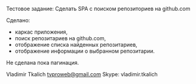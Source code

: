 Тестовое задание:
Сделать SPA c поиском репозиториев на github.com

Сделано:
- каркас приложения, 
- поиск репозитариев на github.com,
- отображение списка найденных репозитариев,
- отображение информации о выбранном репозитарии.

Не сделана пока пагинация.

Vladimir Tkalich
tvproweb@gmail.com
Skype: vladimir.tkalich